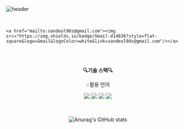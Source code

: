 ![header](https://capsule-render.vercel.app/api?type=waving&color=auto&height=300&section=header&text=welcome&fontSize=90&animation=fadeIn&fontAlignY=38&desc=sandeul2%20GitHub%20Profile&descAlignY=51&descAlign=62)

<br>

<p align="center">

    <a href="mailto:sandeul98s@gmail.com"><img src="https://img.shields.io/badge/Gmail-d14836?style=flat-square&logo=Gmail&logoColor=white&link=sandeul98s@gmail.com"/></a>
</p>
    

</p>

<br>


<br>

<p align="center">
    <Strong>🔍기술 스택🔍</Strong><br>
  

<p align="center">
    💡활용 언어
</p>

<p align="center" display="inline-block">
  <img src="https://img.shields.io/badge/linux-FCC624?style=for-the-badge&logo=linux&logoColor=black"> 
  <img src="https://img.shields.io/badge/Docker-2496ED?style=for-the-badge&logo=Docker&logoColor=white">
  <img src="https://img.shields.io/badge/C-A8B9CC?style=for-the-badge&logo=C&logoColor=white">
  <img src="https://img.shields.io/badge/c++-%2300599C.svg?style=for-the-badge&logo=c%2B%2B&logoColor=white"/>
</p>

<br>

<div align=center>

![Anurag's GitHub stats](https://github-readme-stats.vercel.app/api?username=sandeul2&show_icons=true&theme=white)
